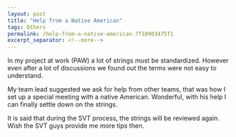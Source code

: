 ```yaml
---
layout: post
title: "Help from a Native American"
tags: Others
permalink: /help-from-a-native-american-7f10903475f1
excerpt_separator: <!--more-->
---
```


In my project at work (PAW) a lot of strings must be standardized. However even after a lot of discussions we found out the terms were not easy to understand.

My team lead suggested we ask for help from other teams, that was how I set up a special meeting with a native American. Wonderful, with his help I can finally settle down on the strings.

It is said that during the SVT process, the strings will be reviewed again. Wish the SVT guys provide me more tips then.
<!--more-->